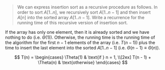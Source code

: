 > We can express insertion sort as a recursive procedure as follows. In order
> to sort $A[1..n]$, we recursively sort $A[1..n - 1]$ and then insert $A[n]$
> into the sorted array $A[1..n - 1]$. Write a recurrence for the running time
> of this recursive version of insertion sort.

If the array has only one element, then it is already sorted and we have
nothing to do (i.e. $\Theta(1)$). Otherwise, the running time is the running
time of the algorithm for the first $n - 1$ elements of the array
(i.e. $T(n - 1)$) plus the time to insert the last element into the sorted
$A[1..n - 1]$ (i.e. $\Theta(n - 1) \equiv \Theta(n)$).

$$
    T(n) = 
    \begin{cases}
        \Theta(1)            & \text{if } n = 1, \\[2ex]
        T(n - 1) + \Theta(n) & \text{otherwise}
    \end{cases}
$$
